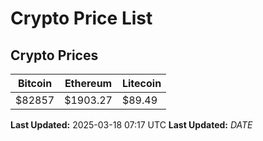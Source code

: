 # Crypto Price List

## Crypto Prices
| Bitcoin | Ethereum | Litecoin |
| ------- | -------- | -------- |
| $82857 | $1903.27 | $89.49 |
**Last Updated:** 2025-03-18 07:17 UTC
**Last Updated:** $DATE$
